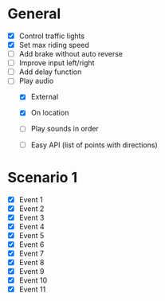 # General

- [x] Control traffic lights
- [x] Set max riding speed
- [ ] Add brake without auto reverse
- [ ] Improve input left/right
- [ ] Add delay function
- [ ] Play audio
  - [x] External
  - [x] On location
  - [ ] Play sounds in order
  - [ ] Easy API (list of points with directions)



# Scenario 1

- [x] Event 1
- [x] Event 2
- [x] Event 3
- [x] Event 4
- [x] Event 5
- [x] Event 6
- [x] Event 7
- [x] Event 8
- [x] Event 9
- [x] Event 10
- [x] Event 11
